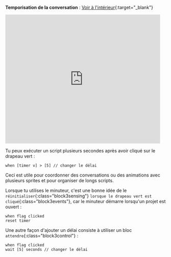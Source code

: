 **Temporisation de la conversation** : [Voir à l'intérieur](https://scratch.mit.edu/projects/499336065/editor){:target="_blank"}

<div class="scratch-preview">
  <iframe allowtransparency="true" width="485" height="402" src="https://scratch.mit.edu/projects/embed/499336065/?autostart=false" frameborder="0"></iframe>
</div>

Tu peux exécuter un script plusieurs secondes après avoir cliqué sur le drapeau vert :

```blocks3
when [timer v] > [5] // changer le délai
```

Ceci est utile pour coordonner des conversations ou des animations avec plusieurs sprites et pour organiser de longs scripts.

Lorsque tu utilises le minuteur, c'est une bonne idée de le `réinitialiser`{:class="block3sensing"} `lorsque le drapeau vert est cliqué`{:class="block3events"}, car le minuteur démarre lorsqu'un projet est ouvert :

```blocks3
when flag clicked
reset timer
```

Une autre façon d'ajouter un délai consiste à utiliser un bloc `attendre`{:class="block3control"} :

```blocks3
when flag clicked
wait [5] seconds // changer le délai
```
